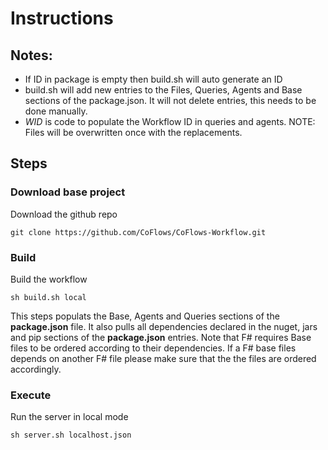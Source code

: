 # Instructions

## Notes:
* If ID in package is empty then build.sh will auto generate an ID
* build.sh will add new entries to the Files, Queries, Agents and Base sections of the package.json. It will not delete entries, this needs to be done manually.
* $WID$ is code to populate the Workflow ID in queries and agents. NOTE: Files will be overwritten once with the replacements.
  

## Steps

### Download base project
Download the github repo

    git clone https://github.com/CoFlows/CoFlows-Workflow.git

### Build
Build the workflow

    sh build.sh local

This steps populats the Base, Agents and Queries sections of the **package.json** file. It also pulls all dependencies declared in the nuget, jars and pip sections of the **package.json** entries. Note that F# requires Base files to be ordered according to their dependencies. If a F# base files depends on another F# file please make sure that the the files are ordered accordingly.

### Execute
Run the server in local mode

    sh server.sh localhost.json



